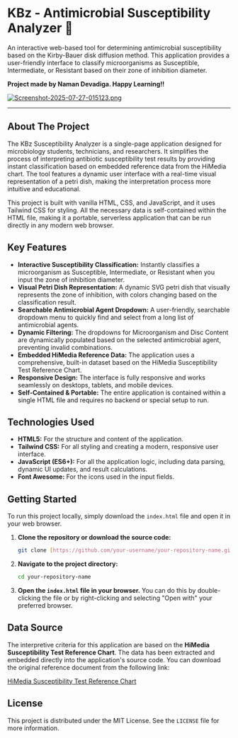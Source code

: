 # KBz - Antimicrobial Susceptibility Analyzer 💊

An interactive web-based tool for determining antimicrobial susceptibility based on the Kirby-Bauer disk diffusion method. This application provides a user-friendly interface to classify microorganisms as Susceptible, Intermediate, or Resistant based on their zone of inhibition diameter.

**Project made by Naman Devadiga. Happy Learning!!**

[![Screenshot-2025-07-27-015123.png](https://i.postimg.cc/hjjg3gK4/Screenshot-2025-07-27-015123.png)](https://postimg.cc/KKddR6KC)

---

## About The Project

The KBz Susceptibility Analyzer is a single-page application designed for microbiology students, technicians, and researchers. It simplifies the process of interpreting antibiotic susceptibility test results by providing instant classification based on embedded reference data from the HiMedia chart. The tool features a dynamic user interface with a real-time visual representation of a petri dish, making the interpretation process more intuitive and educational.

This project is built with vanilla HTML, CSS, and JavaScript, and it uses Tailwind CSS for styling. All the necessary data is self-contained within the HTML file, making it a portable, serverless application that can be run directly in any modern web browser.

## Key Features

* **Interactive Susceptibility Classification:** Instantly classifies a microorganism as Susceptible, Intermediate, or Resistant when you input the zone of inhibition diameter.
* **Visual Petri Dish Representation:** A dynamic SVG petri dish that visually represents the zone of inhibition, with colors changing based on the classification result.
* **Searchable Antimicrobial Agent Dropdown:** A user-friendly, searchable dropdown menu to quickly find and select from a long list of antimicrobial agents.
* **Dynamic Filtering:** The dropdowns for Microorganism and Disc Content are dynamically populated based on the selected antimicrobial agent, preventing invalid combinations.
* **Embedded HiMedia Reference Data:** The application uses a comprehensive, built-in dataset based on the HiMedia Susceptibility Test Reference Chart.
* **Responsive Design:** The interface is fully responsive and works seamlessly on desktops, tablets, and mobile devices.
* **Self-Contained & Portable:** The entire application is contained within a single HTML file and requires no backend or special setup to run.

## Technologies Used

* **HTML5:** For the structure and content of the application.
* **Tailwind CSS:** For all styling and creating a modern, responsive user interface.
* **JavaScript (ES6+):** For all the application logic, including data parsing, dynamic UI updates, and result calculations.
* **Font Awesome:** For the icons used in the input fields.

## Getting Started

To run this project locally, simply download the `index.html` file and open it in your web browser.

1.  **Clone the repository or download the source code:**
    ```sh
    git clone [https://github.com/your-username/your-repository-name.git](https://github.com/your-username/your-repository-name.git)
    ```
2.  **Navigate to the project directory:**
    ```sh
    cd your-repository-name
    ```
3.  **Open the `index.html` file in your browser.**
    You can do this by double-clicking the file or by right-clicking and selecting "Open with" your preferred browser.

## Data Source

The interpretive criteria for this application are based on the **HiMedia Susceptibility Test Reference Chart**. The data has been extracted and embedded directly into the application's source code. You can download the original reference document from the following link:

[HiMedia Susceptibility Test Reference Chart](https://www.himedialabs.com/media/Catalogue/literature/microbiology/antimicrobial-susceptibility-systems.pdf)

## License

This project is distributed under the MIT License. See the `LICENSE` file for more information.
